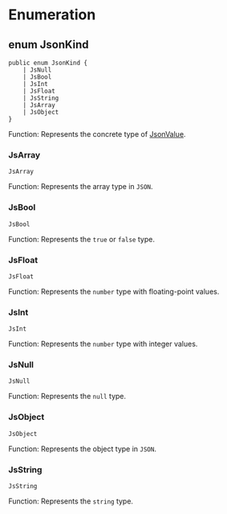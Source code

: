 # Enumeration

## enum JsonKind

```cangjie
public enum JsonKind {
    | JsNull
    | JsBool
    | JsInt
    | JsFloat
    | JsString
    | JsArray
    | JsObject
}
```

Function: Represents the concrete type of [JsonValue](encoding_json_package_classes.md#class-jsonvalue).

### JsArray

```cangjie
JsArray
```

Function: Represents the array type in `JSON`.

### JsBool

```cangjie
JsBool
```

Function: Represents the `true` or `false` type.

### JsFloat

```cangjie
JsFloat
```

Function: Represents the `number` type with floating-point values.

### JsInt

```cangjie
JsInt
```

Function: Represents the `number` type with integer values.

### JsNull

```cangjie
JsNull
```

Function: Represents the `null` type.

### JsObject

```cangjie
JsObject
```

Function: Represents the object type in `JSON`.

### JsString

```cangjie
JsString
```

Function: Represents the `string` type.